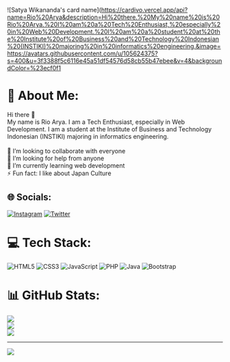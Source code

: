 ![Satya Wikananda's card name](https://cardivo.vercel.app/api?name=Rio%20Arya&description=Hi%20there.%20My%20name%20is%20Rio%20Arya.%20I%20am%20a%20Tech%20Enthusiast,%20especially%20in%20Web%20Development.%20I%20am%20a%20student%20at%20the%20Institute%20of%20Business%20and%20Technology%20Indonesian%20(INSTIKI)%20majoring%20in%20informatics%20engineering.&image=https://avatars.githubusercontent.com/u/105624375?s=400&u=3f3388f5c6116e45a51df54576d58cb55b47ebee&v=4&backgroundColor=%23ecf0f1

# 💫 About Me:
Hi there 👋<br>My name is Rio Arya. I am a Tech Enthusiast, especially in Web Development. I am a student at the Institute of Business and Technology Indonesian (INSTIKI) majoring in informatics engineering.<br><br>👯 I’m looking to collaborate with everyone<br>🤝 I’m looking for help from anyone<br>🌱 I’m currently learning web development<br>⚡ Fun fact: I like about Japan Culture


## 🌐 Socials:
[![Instagram](https://img.shields.io/badge/Instagram-%23E4405F.svg?logo=Instagram&logoColor=white)](https://instagram.com/rioarya22_) [![Twitter](https://img.shields.io/badge/Twitter-%231DA1F2.svg?logo=Twitter&logoColor=white)](https://twitter.com/theriodiamond_) 

# 💻 Tech Stack:
![HTML5](https://img.shields.io/badge/html5-%23E34F26.svg?style=for-the-badge&logo=html5&logoColor=white) ![CSS3](https://img.shields.io/badge/css3-%231572B6.svg?style=for-the-badge&logo=css3&logoColor=white) ![JavaScript](https://img.shields.io/badge/javascript-%23323330.svg?style=for-the-badge&logo=javascript&logoColor=%23F7DF1E) ![PHP](https://img.shields.io/badge/php-%23777BB4.svg?style=for-the-badge&logo=php&logoColor=white) ![Java](https://img.shields.io/badge/java-%23ED8B00.svg?style=for-the-badge&logo=java&logoColor=white) ![Bootstrap](https://img.shields.io/badge/bootstrap-%23563D7C.svg?style=for-the-badge&logo=bootstrap&logoColor=white)
# 📊 GitHub Stats:
![](https://github-readme-stats.vercel.app/api?username=RioArya01&theme=vue&hide_border=false&include_all_commits=false&count_private=false)<br/>
![](https://github-readme-streak-stats.herokuapp.com/?user=RioArya01&theme=vue&hide_border=false)<br/>
![](https://github-readme-stats.vercel.app/api/top-langs/?username=RioArya01&theme=vue&hide_border=false&include_all_commits=false&count_private=false&layout=compact)

---
[![](https://visitcount.itsvg.in/api?id=RioArya01&icon=0&color=0)](https://visitcount.itsvg.in)

<!-- Proudly created with GPRM ( https://gprm.itsvg.in ) -->
